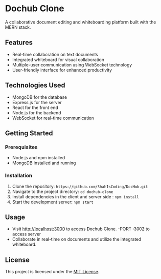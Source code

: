 # Dochub Clone

A collaborative document editing and whiteboarding platform built with the MERN stack.

## Features

- Real-time collaboration on text documents
- Integrated whiteboard for visual collaboration
- Multiple-user communication using WebSocket technology
- User-friendly interface for enhanced productivity

## Technologies Used

- MongoDB for the database
- Express.js for the server
- React for the front end
- Node.js for the backend
- WebSocket for real-time communication

## Getting Started

### Prerequisites

- Node.js and npm installed
- MongoDB installed and running

### Installation

1. Clone the repository: `https://github.com/ShahIsCoding/DocHub.git`
2. Navigate to the project directory: `cd dochub-clone`
3. Install dependencies in the client and server side : `npm install`
4. Start the development server: `npm start`

## Usage

- Visit [http://localhost:3000](http://localhost:3000) to access Dochub Clone.
-PORT :3002 to access server 
- Collaborate in real-time on documents and utilize the integrated whiteboard.

## License

This project is licensed under the [MIT License](LICENSE).
